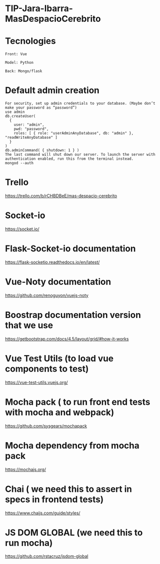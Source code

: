# TIP-Jara-Ibarra-MasDespacioCerebrito

  # Tecnologies
  
    Front: Vue
    
    Model: Python
    
    Back: Mongo/flask

# Default admin creation
    For security, set up admin credentials to your database. (Maybe don’t make your password as “password”)
    use admin
    db.createUser(
      {
        user: "admin",
        pwd: "password",
        roles: [ { role: "userAdminAnyDatabase", db: "admin" }, "readWriteAnyDatabase" ]
      }
    )
    db.adminCommand( { shutdown: 1 } )
    The last command will shut down our server. To launch the server with authentication enabled, run this from the terminal instead.
    mongod --auth
    
# Trello
https://trello.com/b/rCHBDBeE/mas-despacio-cerebrito

# Socket-io
https://socket.io/

# Flask-Socket-io documentation
https://flask-socketio.readthedocs.io/en/latest/

# Vue-Noty documentation
https://github.com/renoguyon/vuejs-noty

# Boostrap documentation version that we use
https://getbootstrap.com/docs/4.5/layout/grid/#how-it-works

# Vue Test Utils (to load vue components to test)
https://vue-test-utils.vuejs.org/

# Mocha pack ( to run front end tests with mocha and webpack)
https://github.com/sysgears/mochapack

# Mocha dependency from mocha pack
https://mochajs.org/

# Chai ( we need this to assert in specs in frontend tests)
https://www.chaijs.com/guide/styles/

# JS DOM GLOBAL (we need this to run mocha)
https://github.com/rstacruz/jsdom-global

